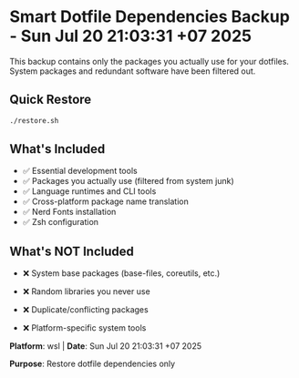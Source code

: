 # Smart Dotfile Dependencies Backup - Sun Jul 20 21:03:31 +07 2025

This backup contains only the packages you actually use for your dotfiles.
System packages and redundant software have been filtered out.


## Quick Restore

```bash
./restore.sh
```

## What's Included
- ✅ Essential development tools
- ✅ Packages you actually use (filtered from system junk)
- ✅ Language runtimes and CLI tools
- ✅ Cross-platform package name translation
- ✅ Nerd Fonts installation
- ✅ Zsh configuration


## What's NOT Included

- ❌ System base packages (base-files, coreutils, etc.)
- ❌ Random libraries you never use
- ❌ Duplicate/conflicting packages

- ❌ Platform-specific system tools

**Platform**: wsl | **Date**: Sun Jul 20 21:03:31 +07 2025

**Purpose**: Restore dotfile dependencies only

